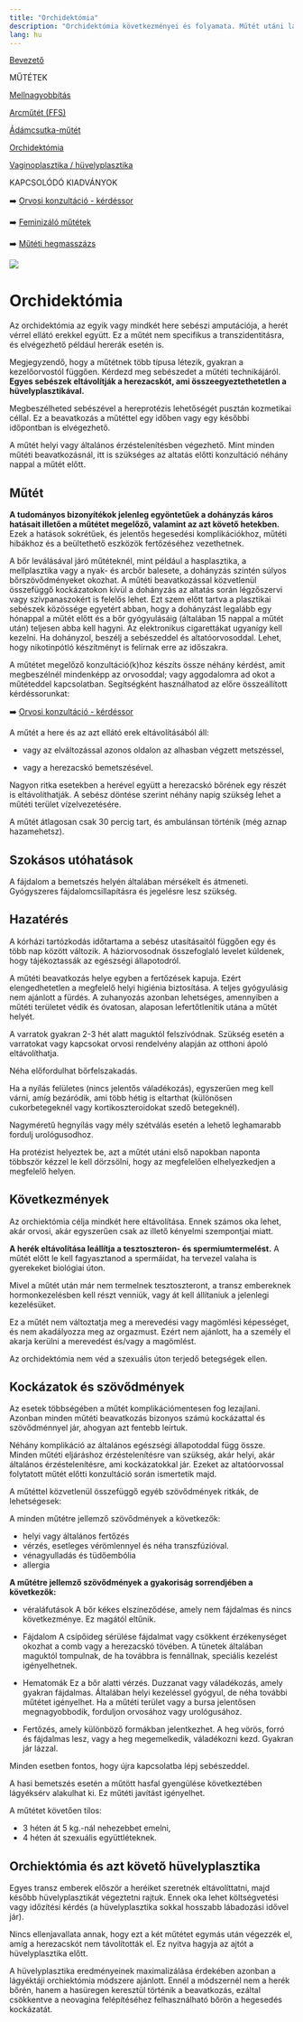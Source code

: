 ```yaml
---
title: "Orchidektómia"
description: "Orchidektómia következményei és folyamata. Műtét utáni lábadozás és fontos tudnivalók. 🩹💡"
lang: hu
---
```


<div class="floating-columns">

<div class="floating-bar">

[Bevezető](/#/entry?id=feminizalas-mutetek)

MŰTÉTEK

[Mellnagyobbítás](/#/entry?id=feminizalas-mellnagyobbito-mutet)

[Arcműtét (FFS)](/#/entry?id=feminizalas-arcmutet)

[Ádámcsutka-műtét](/#/entry?id=feminizalas-adamcsutka-mutet)

[Orchidektómia](/#/entry?id=feminizalas-orchidectomia)

[Vaginoplasztika / hüvelyplasztika](/#/entry?id=feminizalas-vaginoplasztika-huvelyplasztika)

KAPCSOLÓDÓ KIADVÁNYOK

➡️ [Orvosi konzultáció - kérdéssor](https://public.genderutikalauz.hu/orvosi-konzultacio-kerdessor.pdf)

➡️ [Feminizáló műtétek](/#/entry?id=brosura-feminizalo-maszkulinizalo-mutetek)

➡️ [Műtéti hegmasszázs](https://public.genderutikalauz.hu/muteti-hegmasszazs.pdf)

</div>

<div class="wiki-content">

<div class="header-image"><img src="assets/images/undraw_breaking_barriers.svg" /></div>

# Orchidektómia

Az orchidektómia az egyik vagy mindkét here sebészi amputációja, a herét vérrel ellátó erekkel együtt. Ez a műtét nem specifikus a transzidentitásra, és elvégezhető például hererák esetén is.

Megjegyzendő, hogy a műtétnek több típusa létezik, gyakran a kezelőorvostól függően. Kérdezd meg sebészedet a műtéti technikájáról. **Egyes sebészek eltávolítják a herezacskót, ami összeegyeztethetetlen a hüvelyplasztikával.**

Megbeszélheted sebészével a hereprotézis lehetőségét pusztán kozmetikai céllal. Ez a beavatkozás a műtéttel egy időben vagy egy későbbi időpontban is elvégezhető.

A műtét helyi vagy általános érzéstelenítésben végezhető. Mint minden műtéti beavatkozásnál, itt is szükséges az altatás előtti konzultáció néhány nappal a műtét előtt.

## Műtét

<div class="infobox warning">

**A tudományos bizonyítékok jelenleg egyöntetűek a dohányzás káros hatásait illetően a műtétet megelőző, valamint az azt követő hetekben.** Ezek a hatások sokrétűek, és jelentős hegesedési komplikációkhoz, műtéti hibákhoz és a beültethető eszközök fertőzéséhez vezethetnek.

A bőr leválásával járó műtéteknél, mint például a hasplasztika, a mellplasztika vagy a nyak- és arcbőr balesete, a dohányzás szintén súlyos bőrszövődményeket okozhat. A műtéti beavatkozással közvetlenül összefüggő kockázatokon kívül a dohányzás az altatás során légzőszervi vagy szívpanaszokért is felelős lehet. Ezt szem előtt tartva a plasztikai sebészek közössége egyetért abban, hogy a dohányzást legalább egy hónappal a műtét előtt és a bőr gyógyulásáig (általában 15 nappal a műtét után) teljesen abba kell hagyni. Az elektronikus cigarettákat ugyanígy kell kezelni. Ha dohányzol, beszélj a sebészeddel és altatóorvosoddal. Lehet, hogy nikotinpótló készítményt is felírnak erre az időszakra.

</div>

<div class="infobox info">

A műtétet megelőző konzultáció(k)hoz készíts össze néhány kérdést, amit megbeszélnél mindenképp az orvosoddal; vagy aggodalomra ad okot a műtéteddel kapcsolatban. Segítségként használhatod az előre összeállított kérdéssorunkat:

➡️ [Orvosi konzultáció - kérdéssor](https://public.genderutikalauz.hu/orvosi-konzultacio-kerdessor.pdf)

</div>

A műtét a here és az azt ellátó erek eltávolításából áll:

- vagy az elváltozással azonos oldalon az alhasban végzett metszéssel,

- vagy a herezacskó bemetszésével.

Nagyon ritka esetekben a herével együtt a herezacskó bőrének egy részét is eltávolíthatják. A sebész döntése szerint néhány napig szükség lehet a műtéti terület vízelvezetésére.

A műtét átlagosan csak 30 percig tart, és ambulánsan történik (még aznap hazamehetsz).

## Szokásos utóhatások

A fájdalom a bemetszés helyén általában mérsékelt és átmeneti. Gyógyszeres fájdalomcsillapításra és jegelésre lesz szükség.

## Hazatérés

A kórházi tartózkodás időtartama a sebész utasításaitól függően egy és több nap között változik. A háziorvosodnak összefoglaló levelet kúldenek, hogy tájékoztassák az egészségi állapotodról.

A műtéti beavatkozás helye egyben a fertőzések kapuja. Ezért elengedhetetlen a megfelelő helyi higiénia biztosítása. A teljes gyógyulásig nem ajánlott a fürdés. A zuhanyozás azonban lehetséges, amennyiben a műtéti területet védik és óvatosan, alaposan lefertőtlenítik utána a műtét helyét.

A varratok gyakran 2-3 hét alatt maguktól felszívódnak. Szükség esetén a varratokat vagy kapcsokat orvosi rendelvény alapján az otthoni ápoló eltávolíthatja.

Néha előfordulhat bőrfelszakadás.

Ha a nyílás felületes (nincs jelentős váladékozás), egyszerűen meg kell várni, amíg bezáródik, ami több hétig is eltarthat (különösen cukorbetegeknél vagy kortikoszteroidokat szedő betegeknél).

Nagyméretű hegnyílás vagy mély szétválás esetén a lehető leghamarabb fordulj urológusodhoz.

Ha protézist helyeztek be, azt a műtét utáni első napokban naponta többször kézzel le kell dörzsölni, hogy az megfelelően elhelyezkedjen a megfelelő helyen.


## Következmények

Az orchiektómia célja mindkét here eltávolítása. Ennek számos oka lehet, akár orvosi, akár egyszerűen csak az illető kényelmi szempontjai miatt.

**A herék eltávolítása leállítja a tesztoszteron- és spermiumtermelést.** A műtét előtt le kell fagyasztanod a spermáidat, ha tervezel valaha is gyerekeket biológiai úton.

Mivel a műtét után már nem termelnek tesztoszteront, a transz embereknek hormonkezelésben kell részt venniük, vagy át kell állítaniuk a jelenlegi kezelésüket.

Ez a műtét nem változtatja meg a merevedési vagy magömlési képességet, és nem akadályozza meg az orgazmust. Ezért nem ajánlott, ha a személy el akarja kerülni a merevedést és/vagy a magömlést.

Az orchidektómia nem véd a szexuális úton terjedő betegségek ellen.

## Kockázatok és szövődmények

Az esetek többségében a műtét komplikációmentesen fog lezajlani. Azonban minden műtéti beavatkozás bizonyos számú kockázattal és szövődménnyel jár, ahogyan azt fentebb leírtuk.

Néhány komplikáció az általános egészségi állapotoddal függ össze. Minden műtéti eljáráshoz érzéstelenítésre van szükség, akár helyi, akár általános érzéstelenítésre, ami kockázatokkal jár. Ezeket az altatóorvossal folytatott műtét előtti konzultáció során ismertetik majd.

A műtéttel közvetlenül összefüggő egyéb szövődmények ritkák, de lehetségesek:

A minden műtétre jellemző szövődmények a következők:
* helyi vagy általános fertőzés
* vérzés, esetleges vérömlennyel és néha transzfúzióval.
* vénagyulladás és tüdőembólia
* allergia

**A műtétre jellemző szövődmények a gyakoriság sorrendjében a következők:**

* véraláfutások
A bőr kékes elszíneződése, amely nem fájdalmas és nincs következménye. Ez magától eltűnik.

* Fájdalom
A csípőideg sérülése fájdalmat vagy csökkent érzékenységet okozhat a comb vagy a herezacskó tövében.
A tünetek általában maguktól tompulnak, de ha továbbra is fennállnak, speciális kezelést igényelhetnek.

* Hematomák
Ez a bőr alatti vérzés. Duzzanat vagy váladékozás, amely gyakran fájdalmas. Általában helyi kezeléssel gyógyul, de néha további műtétet igényelhet. Ha a műtéti terület vagy a bursa jelentősen megnagyobbodik, forduljon orvosához vagy urológusához.

* Fertőzés, amely különböző formákban jelentkezhet.
A heg vörös, forró és fájdalmas lesz, vagy a heg megemelkedik, váladékozni kezd. Gyakran jár lázzal.

Minden esetben fontos, hogy újra kapcsolatba lépj sebészeddel.

A hasi bemetszés esetén a műtött hasfal gyengülése következtében lágyéksérv alakulhat ki. Ez műtéti javítást igényelhet.

A műtétet követően tilos:
* 3 héten át 5 kg.-nál nehezebbet emelni,
* 4 héten át szexuális együttléteknek.

## Orchiektómia és azt követő hüvelyplasztika

Egyes transz emberek először a heréiket szeretnék eltávolíttatni, majd később hüvelyplasztikát végeztetni rajtuk. Ennek oka lehet költségvetési vagy időzítési kérdés (a hüvelyplasztika sokkal hosszabb lábadozási idővel jár).

Nincs ellenjavallata annak, hogy ezt a két műtétet egymás után végezzék el, amíg a herezacskót nem távolították el. Ez nyitva hagyja az ajtót a hüvelyplasztika előtt.

A hüvelyplasztika eredményeinek maximalizálása érdekében azonban a lágyéktáji orchiektómia módszere ajánlott. Ennél a módszernél nem a herék bőrén, hanem a hasüregen keresztül történik a beavatkozás, ezáltal csökkentve a neovagina felépítéséhez felhasználható bőrön a hegesedés kockázatát.

</div>